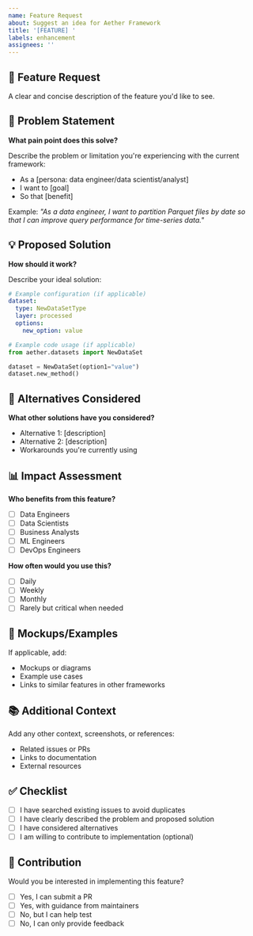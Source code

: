 ```yaml
---
name: Feature Request
about: Suggest an idea for Aether Framework
title: '[FEATURE] '
labels: enhancement
assignees: ''
---
```


## 🚀 Feature Request

A clear and concise description of the feature you'd like to see.

## 🎯 Problem Statement

**What pain point does this solve?**

Describe the problem or limitation you're experiencing with the current framework:

- As a [persona: data engineer/data scientist/analyst]
- I want to [goal]
- So that [benefit]

Example: *"As a data engineer, I want to partition Parquet files by date so that I can improve query performance for time-series data."*

## 💡 Proposed Solution

**How should it work?**

Describe your ideal solution:

```yaml
# Example configuration (if applicable)
dataset:
  type: NewDataSetType
  layer: processed
  options:
    new_option: value
```

```python
# Example code usage (if applicable)
from aether.datasets import NewDataSet

dataset = NewDataSet(option1="value")
dataset.new_method()
```

## 🔄 Alternatives Considered

**What other solutions have you considered?**

- Alternative 1: [description]
- Alternative 2: [description]
- Workarounds you're currently using

## 📊 Impact Assessment

**Who benefits from this feature?**

- [ ] Data Engineers
- [ ] Data Scientists
- [ ] Business Analysts
- [ ] ML Engineers
- [ ] DevOps Engineers

**How often would you use this?**

- [ ] Daily
- [ ] Weekly
- [ ] Monthly
- [ ] Rarely but critical when needed

## 🎨 Mockups/Examples

If applicable, add:
- Mockups or diagrams
- Example use cases
- Links to similar features in other frameworks

## 📚 Additional Context

Add any other context, screenshots, or references:

- Related issues or PRs
- Links to documentation
- External resources

## ✅ Checklist

- [ ] I have searched existing issues to avoid duplicates
- [ ] I have clearly described the problem and proposed solution
- [ ] I have considered alternatives
- [ ] I am willing to contribute to implementation (optional)

## 🤝 Contribution

Would you be interested in implementing this feature?

- [ ] Yes, I can submit a PR
- [ ] Yes, with guidance from maintainers
- [ ] No, but I can help test
- [ ] No, I can only provide feedback
